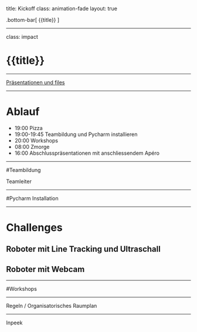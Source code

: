 title: Kickoff
class: animation-fade
layout: true

<!-- This slide will serve as the base layout for all your slides -->
.bottom-bar[
  {{title}}
]

---

class: impact

# {{title}}

---


[Präsentationen und files](/live)

---

# Ablauf

* 19:00 Pizza
* 19:00-19:45 Teambildung und Pycharm installieren 
* 20:00 Workshops
* 08:00 Zmorge
* 16:00 Abschlusspräsentationen mit anschliessendem Apéro

---

#Teambildung

Teamleiter 


---

#Pycharm Installation

---

# Challenges

## Roboter mit Line Tracking und Ultraschall

## Roboter mit Webcam

---


#Workshops


---

Regeln / Organisatorisches
Raumplan

---

Inpeek


